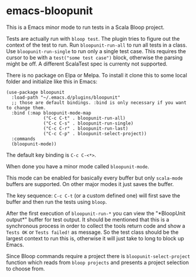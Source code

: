 # emacs-bloopunit

This is a Emacs minor mode to run tests in a Scala Bloop project.

Tests are actually run with `bloop test`. The plugin tries to figure out the context of the test to run. Run `bloopunit-run-all` to run all tests in a class. Use `bloopunit-run-single` to run only a single test case. This requires the cursor to be with a `test("some test case")` block, otherwise the parsing might be off. A different ScalaTest spec is currenty not supported.

There is no package on Elpa or Melpa.
To install it clone this to some local folder and initialize like this in Emacs:

```
(use-package bloopunit
  :load-path "~/.emacs.d/plugins/bloopunit"
  ;; those are default bindings. :bind is only necessary if you want to change them. 
  :bind (:map bloopunit-mode-map
              ("C-c C-t" . bloopunit-run-all)
              ("C-c C-s" . bloopunit-run-single)
              ("C-c C-r" . bloopunit-run-last)
              ("C-c C-p" . bloopunit-select-project))
  :commands
  (bloopunit-mode))
```

The default key binding is `C-c C-<*>`.

When done you have a minor mode called `bloopunit-mode`.

This mode can be enabled for basically every buffer but only `scala-mode` buffers are supported.
On other major modes it just saves the buffer.

The key sequence: `C-c C-t` (or a custom defined one) will first save the buffer and then run the tests using `bloop`.

After the first execution of `bloopunit-run-*` you can view the "\*BloopUnit output\*" buffer for test output. It should be mentioned that this is a synchronous process in order to collect the tools return code and show a `Tests OK` or `Tests failed!` as message. So the test class should be the largest context to run this is, otherwise it will just take to long to block up Emacs.

Since Bloop commands require a project there is `bloopunit-select-project` function which reads from `bloop projects` and presents a project selection to choose from.
